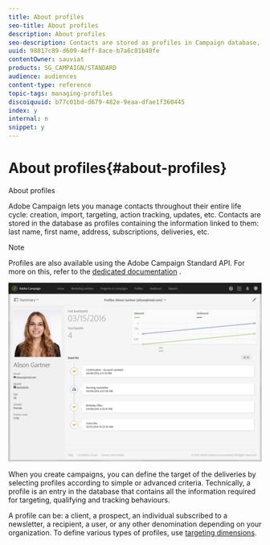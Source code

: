```yaml
---
title: About profiles
seo-title: About profiles
description: About profiles
seo-description: Contacts are stored as profiles in Campaign database, and updated through their entire life cycle.
uuid: 98817c89-d609-4eff-8ace-b7a6c81b40fe
contentOwner: sauviat
products: SG_CAMPAIGN/STANDARD
audience: audiences
content-type: reference
topic-tags: managing-profiles
discoiquuid: b77c01bd-d679-482e-9eaa-dfae1f360445
index: y
internal: n
snippet: y
---
```


# About profiles{#about-profiles}

About profiles

Adobe Campaign lets you manage contacts throughout their entire life cycle: creation, import, targeting, action tracking, updates, etc. Contacts are stored in the database as profiles containing the information linked to them: last name, first name, address, subscriptions, deliveries, etc.

>[!NOTE]
>
>Profiles are also available using the Adobe Campaign Standard API. For more on this, refer to the [dedicated documentation](https://docs.campaign.adobe.com/doc/standard/en/api/ACS_API.html#retrieving-profiles) .

![](assets/marketing_history.png)

When you create campaigns, you can define the target of the deliveries by selecting profiles according to simple or advanced criteria. Technically, a profile is an entry in the database that contains all the information required for targeting, qualifying and tracking behaviours.

A profile can be: a client, a prospect, an individual subscribed to a newsletter, a recipient, a user, or any other denomination depending on your organization. To define various types of profiles, use [targeting dimensions](../../automating/using/query.md#targeting-dimensions-and-resources).

